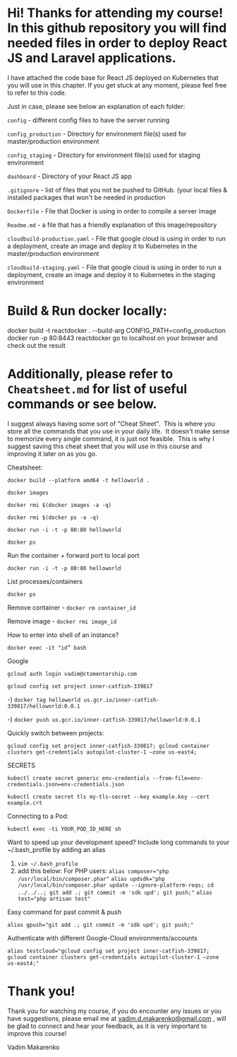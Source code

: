 # Hi! Thanks for attending my course! In this github repository you will find needed files in order to deploy React JS and Laravel applications.

I have attached the code base for React JS deployed on Kubernetes that you will use in this chapter.  If you get stuck at any moment, please feel free to refer to this code.

Just in case, please see below an explanation of each folder:

`config` - different config files to have the server running

`config_production` - Directory for environment file(s) used for master/production environment

`config_staging` - Directory for environment file(s) used for staging environment

`dashboard` - Directory of your React JS app

`.gitignore` - list of files that you not be pushed to GitHub. (your local files & installed packages that won't be needed in production

`Dockerfile` - File that Docker is using in order to compile a server image

`Readme.md` - a file that has a friendly explanation of this image/repository

`cloudbuild-production.yaml` - File that google cloud is using in order to run a deployment, create an image and deploy it to Kubernetes in the master/production environment

`cloudbuild-staging.yaml` - File that google cloud is using in order to run a deployment, create an image and deploy it to Kubernetes in the staging environment

# Build & Run docker locally:
docker build -t reactdocker . --build-arg CONFIG_PATH=config_production
docker run -p 80:8443 reactdocker
go to localhost on your browser and check out the result

# Additionally, please refer to `Cheatsheet.md` for list of useful commands or see below.
I suggest always having some sort of "Cheat Sheet".  This is where you store all the commands that you use in your daily life.  It doesn't make sense to memorize every single command, it is just not feasible.  This is why I suggest saving this cheat sheet that you will use in this course and improving it later on as you go.

Cheatsheet:

`docker build --platform amd64 -t helloworld .`

`docker images`

`docker rmi $(docker images -a -q)`

`docker rmi $(docker ps -a -q)`

`docker run -i -t -p 80:80 helloworld`

`docker ps`

Run the container + forward port to local port

`docker run -i -t -p 80:80 helloworld`

List processes/containers

`docker ps`

Remove container - `docker rm container_id`

Remove image - `docker rmi image_id`

How to enter into shell of an instance?

`docker exec -it "id” bash`

Google

`gcloud auth login vadim@ctomentorship.com`

`gcloud config set project inner-catfish-339817`

-) `docker tag helloworld us.gcr.io/inner-catfish-339817/helloworld:0.0.1`

-) `docker push us.gcr.io/inner-catfish-339817/helloworld:0.0.1`

Quickly switch between projects:

`gcloud config set project inner-catfish-339817; gcloud container clusters get-credentials autopilot-cluster-1 —zone us-east4;`

SECRETS

`kubectl create secret generic env-credentials --from-file=env-credentials.json=env-credentials.json`

`kubectl create secret tls my-tls-secret --key example.key --cert example.crt`

Connecting to a Pod:

`kubectl exec -ti YOUR_POD_ID_HERE sh`

Want to speed up your development speed? Include long commands to your ~/.bash_profile by adding an alias
1) `vim ~/.bash_profile`
2) add this below:
For PHP users:
`alias composer="php /usr/local/bin/composer.phar"`
`alias updsdk="php /usr/local/bin/composer.phar update --ignore-platform-reqs; cd ../../..; git add .; git commit -m 'sdk upd'; git push;"`
`alias test="php artisan test"`

Easy command for past commit & push

`alias gpush="git add .; git commit -m 'sdk upd'; git push;"`

Authenticate with different Google-Cloud environments/accounts

`alias testcloud="gcloud config set project inner-catfish-339817; gcloud container clusters get-credentials autopilot-cluster-1 —zone us-east4;"`



# Thank you!

Thank you for watching my course, if you do encounter any issues or you have suggestions, please email me at vadim.d.makarenko@gmail.com , will be glad to connect and hear your feedback, as it is very important to improve this course!

Vadim Makarenko
